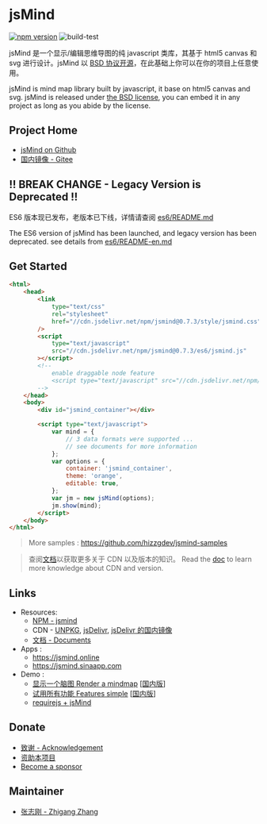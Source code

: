 # jsMind

[![npm version](https://badge.fury.io/js/jsmind.svg)](https://www.npmjs.com/package/jsmind)
![build-test](https://github.com/hizzgdev/jsmind/actions/workflows/node.js.yml/badge.svg)

jsMind 是一个显示/编辑思维导图的纯 javascript 类库，其基于 html5 canvas 和 svg 进行设计。jsMind 以 [BSD 协议开源](LICENSE)，在此基础上你可以在你的项目上任意使用。

jsMind is mind map library built by javascript, it base on html5 canvas and svg. jsMind is released under [the BSD license](LICENSE), you can embed it in any project as long as you abide by the license.

## Project Home

-   [jsMind on Github](https://github.com/hizzgdev/jsmind)
-   [国内镜像 - Gitee](https://gitee.com/hizzgdev/jsmind)

## !! BREAK CHANGE - Legacy Version is Deprecated !!

ES6 版本现已发布，老版本已下线，详情请查阅 [es6/README.md](es6/README.md)

The ES6 version of jsMind has been launched, and legacy version has been deprecated. see details from [es6/README-en.md](es6/README-en.md)

## Get Started

```html
<html>
    <head>
        <link
            type="text/css"
            rel="stylesheet"
            href="//cdn.jsdelivr.net/npm/jsmind@0.7.3/style/jsmind.css"
        />
        <script
            type="text/javascript"
            src="//cdn.jsdelivr.net/npm/jsmind@0.7.3/es6/jsmind.js"
        ></script>
        <!--
            enable draggable node feature
            <script type="text/javascript" src="//cdn.jsdelivr.net/npm/jsmind@0.7.3/es6/jsmind.draggable-node.js"></script>
        -->
    </head>
    <body>
        <div id="jsmind_container"></div>

        <script type="text/javascript">
            var mind = {
                // 3 data formats were supported ...
                // see documents for more information
            };
            var options = {
                container: 'jsmind_container',
                theme: 'orange',
                editable: true,
            };
            var jm = new jsMind(options);
            jm.show(mind);
        </script>
    </body>
</html>
```

> More samples : https://github.com/hizzgdev/jsmind-samples

> 查阅[文档](docs/zh/1.usage.md)以获取更多关于 CDN 以及版本的知识。 Read the [doc](docs/en/1.usage.md) to learn more knowledge about CDN and version.

## Links

-   Resources:
    -   [NPM - jsmind](https://www.npmjs.com/package/jsmind)
    -   CDN - [UNPKG](https://unpkg.com/browse/jsmind/), [jsDelivr](https://www.jsdelivr.com/package/npm/jsmind/), [jsDelivr 的国内镜像](https://jsd.onmicrosoft.cn/npm/jsmind/)
    -   [文档 - Documents](https://hizzgdev.github.io/jsmind/docs)
-   Apps :
    -   <https://jsmind.online>
    -   <https://jsmind.sinaapp.com>
-   Demo :
    -   [显示一个脑图 Render a mindmap](https://hizzgdev.github.io/jsmind/example/1_basic.html) [[国内版](https://hizzgdev.github.io/jsmind/example/1_basic_cn.html)]
    -   [试用所有功能 Features simple](https://hizzgdev.github.io/jsmind/example/2_features.html) [[国内版](https://hizzgdev.github.io/jsmind/example/2_features_cn.html)]
    -   [requirejs + jsMind](https://hizzgdev.github.io/jsmind/example/3_requirejs.html)

## Donate

-   [致谢 - Acknowledgement](https://hizzgdev.github.io/acknowledgement.html)
-   [资助本项目](https://hizzgdev.github.io/sponsor.html)
-   [Become a sponsor](https://github.com/sponsors/hizzgdev)

## Maintainer

-   [张志刚 - Zhigang Zhang](https://hizzgdev.github.io)
